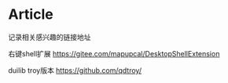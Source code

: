 # Article
记录相关感兴趣的链接地址

右键shell扩展
https://gitee.com/mapupcal/DesktopShellExtension

duilib troy版本
https://github.com/qdtroy/

